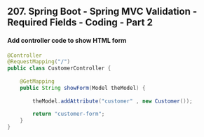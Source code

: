 ## 207. Spring Boot - Spring MVC Validation - Required Fields - Coding - Part 2

#### Add controller code to show HTML form 

```java
@Controller
@RequestMapping("/")
public class CustomerController {
    
    @GetMapping
    public String showForm(Model theModel) {
        
        theModel.addAttribute("customer" , new Customer()); 
        
        return "customer-form"; 
    }
}
```